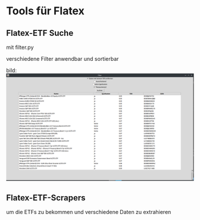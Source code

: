 # Tools für Flatex 

## Flatex-ETF Suche
mit filter.py

verschiedene Filter anwendbar und sortierbar

bild: 
![Screenshot](https://github.com/Persie0/flatex-etf-scraper/raw/master/2023-01-18_21-24.png)

## Flatex-ETF-Scrapers
um die ETFs zu bekommen und verschiedene Daten zu extrahieren